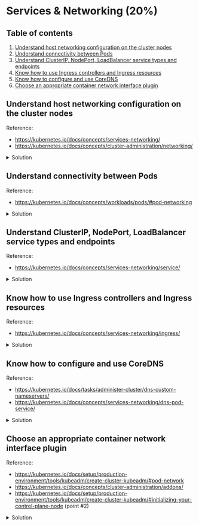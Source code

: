 # Services & Networking (20%)

## Table of contents
1. [Understand host networking configuration on the cluster nodes](#understand-host-networking-configuration-on-the-cluster-nodes)
1. [Understand connectivity between Pods](#understand-connectivity-between-pods)
1. [Understand ClusterIP, NodePort, LoadBalancer service types and endpoints](#understand-clusterip-nodeport-loadbalancer-service-types-and-endpoints)
1. [Know how to use Ingress controllers and Ingress resources](#know-how-to-use-ingress-controllers-and-ingress-resources)
1. [Know how to configure and use CoreDNS](#know-how-to-configure-and-use-coredns)
1. [Choose an appropriate container network interface plugin](#choose-an-appropriate-container-network-interface-plugin)

## Understand host networking configuration on the cluster nodes
Reference: 
- https://kubernetes.io/docs/concepts/services-networking/
- https://kubernetes.io/docs/concepts/cluster-administration/networking/

<details>
<summary>Solution</summary>

At the heart of the Kubernetes networking model, is that `every Pod gets assigned an IP address`. This means that you don't need to create links between Pods yourself or have to deal with mapping containers ports to host ports (much like running Docker).
This model creates a clean, backwards-compatible model where Pods can be treated like VMs or physical hosts from the perspective of port allocation, naming, service discovery, load balancing, application configuration and migration. 

Kubernetes imposes the following fundamental requirements on any networking implementation:
- Every Pod gets an IP address.
- Pods can communicate with all other Pods on any other node without NAT.
- Pods running on the host network can still communicate with all other pods on any other node without NAT.
- agents on a node (system daemons, kubelet) can communicate with all Pods on that node.

The idea of having Pods with IP address enable a low-friction porting of apps running on VMs into containers.

</details>

## Understand connectivity between Pods
Reference:
- https://kubernetes.io/docs/concepts/workloads/pods/#pod-networking

<details>
<summary>Solution</summary>

The IP address exists at the Pod scope: containers within a Pod share their network namespaces. This means that containers within a Pod can communicate with each other using `localhost`. It also means that containers with a Pod needs to coordinate port usage. 

### Create Pod with multiple containers and communicate using `localhost`

- Create Pod definition
```yaml
apiVersion: v1
kind: Pod
metadata:
  name: sample-pod-networking
spec:
  containers:
    - name: webserver
      image: nginx
    - name: busybox
      image: busybox
      command: ['sh', '-c', 'while true; do wget -O - http://localhost; sleep 10; done']
```

</details>

## Understand ClusterIP, NodePort, LoadBalancer service types and endpoints
Reference:
- https://kubernetes.io/docs/concepts/services-networking/service/

<details>
<summary>Solution</summary>

### CLusterIP

- The default Service type.
- Expose the service on a cluster-internal IP. (The service will get an IP address - check it using `kubectl get services`)
- Not reachable from outside the cluster.

- Create a Pod and Service and bind them (sample-service-clusterip.yaml)
```yaml
apiVersion: v1
kind: Pod
metadata:
  name: nginx
  labels:
    app.kubernetes.io/name: proxy
spec:
  containers:
  - name: nginx
    image: nginx:stable
    ports:
      - containerPort: 80
        name: http-web-svc
        
---
apiVersion: v1
kind: Service
metadata:
  name: nginx-service
spec:
  selector:
    app.kubernetes.io/name: proxy
  ports:
  - name: name-of-service-port
    protocol: TCP
    port: 80
    targetPort: http-web-svc
```

> Note that the `Pod` label `app.kubernetes.io/name` is used as `selector` on the `Service`.  
> This way a `Service` knows how to redirect requests to a group of `Pods` (like a `Deployment` or `StatefulSet`)

- Let's get the service details:
```bash
kubectl get services

# Output:
# NAME            TYPE        CLUSTER-IP      EXTERNAL-IP   PORT(S)    AGE
# kubernetes      ClusterIP   10.96.0.1       <none>        443/TCP    22h
# nginx-service   ClusterIP   10.97.253.251   <none>        80/TCP     13m
```

- We can try using `curl` to hit the Pod behind the service. Use the Service CLUSTER-IP and PORT associated with the service.
```bash
curl 10.97.253.251:80

# Output:
# <!DOCTYPE html>
# <html>
# <head>
# <title>Welcome to nginx!</title>
# ...
```

### NodePort

If the you set the Service `type` field to `NodePort`, Kubernetes will allocate a port from a range specified by `--service-node-port-range` flag on `/etc/kubernetes/manifests/kube-apiserver.yaml` (default: 30000-32767). 

When you create a Service as `NodePort`, the Service will report the allocated port in it's `.spec.ports[*].nodePort` field.
Each node on the cluster proxies that port into your service. 

- Create a `NodePort` Service
```yaml
apiVersion: v1
kind: Pod
metadata:
  name: nginx-nodeport
  labels:
    app.kubernetes.io/name: proxy-nodeport
spec:
  containers:
  - name: nginx
    image: nginx:stable
    ports:
      - containerPort: 80

---
apiVersion: v1
kind: Service
metadata:
  name: nginx-service
spec:
  type: NodePort
  selector:
    app.kubernetes.io/name: proxy-nodeport
  ports:
  - name: name-of-service-port
    protocol: TCP
    port: 8080
    targetPort: 80
```

- Let's get the service details.
```bash
kubectl get services

# Output
# NAME            TYPE        CLUSTER-IP       EXTERNAL-IP   PORT(S)          AGE
# kubernetes      ClusterIP   10.96.0.1        <none>        443/TCP          2d22h
# nginx-service   NodePort    10.104.240.162   <none>        8080:31451/TCP   5s

# Note the nodePort is set to 31451.
```

- If we make a call to multiple nodes of the cluster on the same port, it will forward the request to the service.
```bash
kubectl get nodes

# Output:
# NAME          STATUS   ROLES                  AGE     VERSION
# k8s-control   Ready    control-plane,master   2d22h   v1.23.5
# k8s-worker1   Ready    <none>                 2d22h   v1.23.5
# k8s-worker2   Ready    <none>                 2d22h   v1.23.5

# If we curl a node:
curl k8s-control:31451

# Output:
# <!DOCTYPE html>
# <html>
# <head>
# <title>Welcome to nginx!</title>
# ...

# If we curl another node:
curl k8s-worker1:31451

# Output:
# <!DOCTYPE html>
# <html>
# <head>
# <title>Welcome to nginx!</title>
# ...
```

### LoadBalancer

On a cloud provider that supports external load balancer (like AWS ELB/ALB/NLB or Azure Load Balancer/Application Gateway), the Service type `LoadBalancer` will provision a external load balancer. The creation of the external resource happens asynchronously and information about the provisioned balancer is published in the Service's `{.status.loadBalancer}` field. 

### ExternalName

Services of type `ExternalName` map a Service to a DNS name and does not use `selector` to redirect to a Pod. You specify these Services with `{.spec.externalName}` field.

- Create a `ExternalName` service (sample-service-externalname.yaml)
```yaml
apiVersion: v1
kind: Service
metadata:
  name: my-service
  namespace: development
spec:
  type: ExternalName
  externalName: example.com
```

- Lets check our Service
```bash
kubectl get service -n development

# Note: no CLUSTER-IP, only EXTERNAL-IP.
# Output:
# NAME         TYPE           CLUSTER-IP   EXTERNAL-IP   PORT(S)   AGE
# my-service   ExternalName   <none>       example.com   <none>    17m
```

- The Service will create a CNAME DNS entry to redirect to `example.com`. We can check it by making some calls from within a Pod:
```bash
# Lets run a Pod and open a shell so we can run some commands
kubectl run -i --tty alpine --image=alpine --restart=Never --rm -- sh

# We will need curl to run test our Service
apk --update add curl

# We then call curl to the service. 
# Because the service will redirect to another URI, we need to add the `Host` header with the correct value. 
# We also need to skip TLS validation (--insecure) as we are calling one URI but tempering with the Host.
curl -H "Host: example.com" https://my-service.development.svc.cluster.local --insecure

# Output
# <!doctype html>
# <html>
# <head>
#     <title>Example Domain</title>
# ...
```

### Service without `selector` and Endpoints

Services most commonly abstract access to Pod thanks to the `selector`, but when used with Endpoints object without a selector, the Service can abstract other kinds of backends, including the ones that run outside the cluster. For example:
- You want to have an external database in production, but in your test environment your have your own StatefulSet
- You are migrating a workload to Kubernetes. While evaluating the approach, you run only a portion of your backends in Kubernetes.

For any of these scenarios, you can use a Service **without** a selector.

> **Note**  
> The endpoint IPs must not be: loopback (127.0.0.0/8 for IPv4, ::1/128 for IPv6), or link-local (169.254.0.0/16 and 224.0.0.0/24 for IPv4, fe80::/64 for IPv6).
> Endpoint IP addresses cannot be the cluster IPs or other Kubernetes Services.

- For this example, we are going to point to a Pod IP address. 
```bash
kubectl get pods -o wide

# Example
# NAME             READY   STATUS    RESTARTS     AGE     IP           NODE          NOMINATED NODE   READINESS GATES
# nginx-nodeport   1/1     Running   1 (3d ago)   6d23h   10.244.1.6   k8s-worker1   <none>           <none>
```

- Create a Service without a selector and the corresponding Endpoint
```yaml
apiVersion: v1
kind: Service
metadata:
  name: sample-service-without-selector
spec:
  ports:
    - protocol: TCP
      port: 80
      targetPort: 80
---
apiVersion: v1
kind: Endpoints
metadata:
  # the name here should match the name of the Service
  name: sample-service-without-selector
subsets:
  - addresses:
      - ip: 10.244.1.6 # You cannot use the cluster IP address instead of any Kubernetes internal cluster IP .
    ports:
      - port: 80
```

- Check to see the details of the service created:
```bash
kubectl get services

# Output:
# kubectl get services
# NAME                              TYPE        CLUSTER-IP       EXTERNAL-IP   PORT(S)          AGE
# kubernetes                        ClusterIP   10.96.0.1        <none>        443/TCP          9d
# nginx-service                     NodePort    10.104.240.162   <none>        8080:31451/TCP   6d23h
# sample-service-without-selector   ClusterIP   10.102.237.244   <none>        80/TCP           2m20s
```

- We can check to see if we reach the Pod:
```bash
curl 10.102.237.244

# Output:
# <!DOCTYPE html>
# <html>
# <head>
# <title>Welcome to nginx!</title>
# ...
```

> **Note**  
> If you need to point another Service within the Cluster, consider using an `ExternalName` Service type.
> An `ExternalName` Service is a special case of Service that **does not have selectors** and uses DNS names instead. 
</details>

## Know how to use Ingress controllers and Ingress resources
Reference:
- https://kubernetes.io/docs/concepts/services-networking/ingress/

<details>
<summary>Solution</summary>

Ingress is a Kubernetes object to help with load balancing, SSL termination and name-based virtual hosting.

An IngressController is reponsible for fulfilling the Ingress, usually with a load balancer.

An Ingress does not expose arbitrary ports or protocols. Exposing services other than HTTP and HTTPS to the internet typically uses a Service of `type=NodePort` or `type=LoadBalancer`

### Install IngressController - NGINX IngressController

- Install the NGINX ingress controller using the following YAML definition:
```bash
kubectl apply -f https://raw.githubusercontent.com/kubernetes/ingress-nginx/controller-v1.3.0/deploy/static/provider/cloud/deploy.yaml
```

- Get the installed IngressClass:
```bash
kubectl get ingressclass

# Output:
# NAME    CONTROLLER             PARAMETERS   AGE
# nginx   k8s.io/ingress-nginx   <none>       2d7h
```


### Create an Ingress resource

- Create a Namespace to hold all resources:
```bash
kubectl create namespace sample-ingress
```

- Create an Ingress:
```yaml
apiVersion: apps/v1
kind: Deployment
metadata:
  name: ingress-deployment
  namespace: sample-ingress
spec:
  replicas: 2
  selector:
    matchLabels:
      app: hello-app
  template:
    metadata:
      labels:
        app: hello-app
    spec:
      containers:
      - name: hello-app
        image: nginx
        ports:
        - containerPort: 80
          name: http
---
apiVersion: v1
kind: Service
metadata:
  name: ingress-service
  namespace: sample-ingress
spec:
  type: ClusterIP
  selector:
    app: hello-app
  ports:
  - name: service-http
    protocol: TCP
    port: 80
    targetPort: http # you can name the port that matches the Pod or use the port number (80)
---
apiVersion: networking.k8s.io/v1
kind: Ingress
metadata:
  name: sample-ingress
  namespace: sample-ingress
  annotations:
    nginx.ingress.kubernetes.io/rewrite-target: /
spec:
  ingressClassName: nginx
  rules:
  - http:
      paths:
      - path: /hello-app
        pathType: Prefix
        backend:
          service:
            name: ingress-service
            port:
              number: 80
```

- The definition will create few resources:
  - Deployment with a NGINX image running on port 80
  - Service to expose the NGINX Pods internally (`type=ClusterIP`)
  - Ingress resource to redirect external calls from `<EXTERNAL>/hello-app` to the Service

- Let's check the if the Ingress is working as expected:
```bash
kubectl get all -n sample-ingress

# Output:
# kubectl get all -n sample-ingress
# NAME                                      READY   STATUS    RESTARTS   AGE
# pod/ingress-deployment-6c77df49d9-4t9ln   1/1     Running   0          10m
# pod/ingress-deployment-6c77df49d9-5k42c   1/1     Running   0          10m
# 
# NAME                      TYPE        CLUSTER-IP       EXTERNAL-IP   PORT(S)   AGE
# service/ingress-service   ClusterIP   10.104.153.192   <none>        80/TCP    21m
# 
# NAME                                 READY   UP-TO-DATE   AVAILABLE   AGE
# deployment.apps/ingress-deployment   2/2     2            2           20m
# 
# NAME                                            DESIRED   CURRENT   READY   AGE
# replicaset.apps/ingress-deployment-6c77df49d9   2         2         2       10m
```

- Lets have a look at the Ingress created:
```bash
kubectl describe ingress sample-ingress -n sample-ingress

# Output: 
# Name:             sample-ingress
# Labels:           <none>
# Namespace:        sample-ingress
# Address:
# Default backend:  default-http-backend:80 (<error: endpoints "default-http-backend" not found>)
# Rules:
#   Host        Path  Backends
#   ----        ----  --------
#   *
#               /hello-app   ingress-service:80 (10.244.1.11:80,10.244.2.32:80)
# Annotations:  nginx.ingress.kubernetes.io/rewrite-target: /
# Events:
#   Type    Reason  Age                From                      Message
#   ----    ------  ----               ----                      -------
#   Normal  Sync    23m (x2 over 23m)  nginx-ingress-controller  Scheduled for sync# 
```

- Because we are not running on a cloud provider, we don't have a LoadBalancer created. We need to get the IngressController service IP address:
```bash
kubectl get all -n ingress-nginx

# Output:
# NAME                                            READY   STATUS    RESTARTS       AGE
# pod/ingress-nginx-controller-54d587fbc6-fn484   1/1     Running   1 (108m ago)   2d8h
# 
# NAME                                         TYPE           CLUSTER-IP       EXTERNAL-IP   PORT(S)                      AGE
# service/ingress-nginx-controller             LoadBalancer   10.109.12.86     <pending>     80:32284/TCP,443:31392/TCP   2d8h
# service/ingress-nginx-controller-admission   ClusterIP      10.101.107.213   <none>        443/TCP                      2d8h
# 
# NAME                                       READY   UP-TO-DATE   AVAILABLE   AGE
# deployment.apps/ingress-nginx-controller   1/1     1            1           2d8h
# 
# NAME                                                  DESIRED   CURRENT   READY   AGE
# replicaset.apps/ingress-nginx-controller-54d587fbc6   1         1         1       2d8h
```

> **Note**  
> The Service `ingress-nginx-controller` does not have a EXTERNAL-IP.  
> We can use the NodePorts to make requests to the IngressController:
> - HTTP: 80:**32284**/TCP
> - HTTPS: 443:**31392**/TCP

- If we make calls to the ports described, we should be able to reach the Pods:
```bash
# HTTPS request
curl https://localhost:31392/hello-app --insecure

# Output:
# <!DOCTYPE html>
# <html>
# <head>
# <title>Welcome to nginx!</title>
# ...

# HTTP request
curl http://localhost:32284/hello-app

# Output:
# <!DOCTYPE html>
# <html>
# <head>
# <title>Welcome to nginx!</title>
# ...
```

- If we try to use URI prefix that does not exist, the IngressController returns a HTTP 404:
```bash
curl http://localhost:32284/invalid

# Output:
# <html>
# <head><title>404 Not Found</title></head>
# <body>
# <center><h1>404 Not Found</h1></center>
# <hr><center>nginx</center>
# </body>
# </html>
```

### Name based virtual hosting

Name-based virtual hosts support routing HTTP traffic to multiple host names at the same IP address.

We can achieve that by specifying a `{.spec.rules[].host}` on a Ingress.

- Lets start by creating a namespace for our resources
```bash
kubectl create namespace ingress-host-routing
```

- Create an Ingress: (ingress-host-routing.yaml)
```yaml
apiVersion: apps/v1
kind: Deployment
metadata:
  name: first-deployment
  namespace: ingress-host-routing
spec:
  replicas: 2
  selector:
    matchLabels:
      app: first
  template:
    metadata:
      labels:
        app: first
    spec:
      containers:
      - name: nginx
        image: nginxdemos/hello
        ports:
        - containerPort: 80
          name: http
---
apiVersion: v1
kind: Service
metadata:
  name: first-service
  namespace: ingress-host-routing
spec:
  type: ClusterIP
  selector:
    app: first
  ports:
  - name: first-service-http
    protocol: TCP
    port: 80
    targetPort: http
---
apiVersion: apps/v1
kind: Deployment
metadata:
  name: second-deployment
  namespace: ingress-host-routing
spec:
  replicas: 2
  selector:
    matchLabels:
      app: second
  template:
    metadata:
      labels:
        app: second
    spec:
      containers:
      - name: nginx
        image: nginxdemos/hello
        ports:
        - containerPort: 80
          name: http
---
apiVersion: v1
kind: Service
metadata:
  name: second-service
  namespace: ingress-host-routing
spec:
  type: ClusterIP
  selector:
    app: second
  ports:
  - name: second-service-http
    protocol: TCP
    port: 80
    targetPort: http
---
apiVersion: networking.k8s.io/v1
kind: Ingress
metadata:
  name: ingress-host-routing-ingress
  namespace: ingress-host-routing
  annotations:
    nginx.ingress.kubernetes.io/rewrite-target: /
spec:
  ingressClassName: nginx
  rules:
  - host: first.127.0.0.1.nip.io # using the master node ip address and a DNS resolution workaround to get to it
    http:
      paths:
      - path: /
        pathType: Prefix
        backend:
          service:
            name: first-service
            port:
              number: 80
  - host: second.127.0.0.1.nip.io
    http:
      paths:
      - path: /
        pathType: Prefix
        backend:
          service:
            name: second-service
            port:
              number: 80
```

- The above definition create multiple resources:
  - A Deployment and Service to route requests from `first.127.0.0.1.nip.io` host
  - A Deployment and Service to route requests from `second.127.0.0.1.nip.io` host
  - A Ingress resource to map all the hosts and configure the IngressController to route to the correct services based on the host name.
    
  
- If we call the IngressController CLUSTER-IP:NODE-PORT we can test the newly created Ingress resource:
```bash
# On any node of the custer:
curl http://first.127.0.0.1.nip.io:32284/

# Output:
# ...
# <p><span>Server&nbsp;address:</span> <span>10.244.1.15:80</span></p>
# <p><span>Server&nbsp;name:</span> <span>first-deployment-684495f4d8-dwbpk</span></p>
# ...

# If we call the second:
curl http://second.127.0.0.1.nip.io:32284/

# Output
# ...
# <p><span>Server&nbsp;address:</span> <span>10.244.2.37:80</span></p>
# <p><span>Server&nbsp;name:</span> <span>second-deployment-5fbb848954-xsvll</span></p>
# ...
```

</details>

## Know how to configure and use CoreDNS
Reference:
- https://kubernetes.io/docs/tasks/administer-cluster/dns-custom-nameservers/
- https://kubernetes.io/docs/concepts/services-networking/dns-pod-service/

<details>
<summary>Solution</summary>

### How to get CoreDNS ConfigMap

- To get CoreDNS `ConfigMap`:
```bash
kubectl get configmap coredns -n kube-system -o yaml

# Output: 
# apiVersion: v1
# data:
#   Corefile: |
#     .:53 {
#         errors
#         health {
#            lameduck 5s
#         }
#         ready
#         kubernetes cluster.local in-addr.arpa ip6.arpa {
#            pods insecure
#            fallthrough in-addr.arpa ip6.arpa
#            ttl 30
#         }
#         prometheus :9153
#         forward . /etc/resolv.conf {
#            max_concurrent 1000
#         }
#         cache 30
#         loop
#         reload
#         loadbalance
#     }
# kind: ConfigMap
# metadata:
#   creationTimestamp: "2022-07-04T11:11:08Z"
#   name: coredns
#   namespace: kube-system
#   resourceVersion: "228"
#   uid: fa62b821-c958-4adb-bb13-8885f62d54d9
```

- To edit CoreDNS `ConfigMap`:
```bash
# It's possible to use kubectl edit
kubectl edit configmap coredns -n kube-system

# It's also possible to export it and apply the changes again
kubectl get configmap coredns -n kube-system -o yaml > coredns-configmap.yaml

kubectl apply -f coredns-configmap.yaml
```

### Configuration of Stub-domain and upstream nameserver using CoreDNS

- If a cluster operator has a Consul domain server located at "10.150.0.1", and all Consul names have the suffix ".consul.local". To configure it in CoreDNS, the cluster administrator creates the following stanza in the CoreDNS ConfigMap.

```
consul.local:53 {
    errors
    cache 30
    forward . 10.150.0.1
}
```

- The final ConfigMap along with the default Corefile configuration looks like:
```yaml
apiVersion: v1
kind: ConfigMap
metadata:
  name: coredns
  namespace: kube-system
data:
  Corefile: |
     .:53 {
         errors
         health {
            lameduck 5s
         }
         ready
         kubernetes cluster.local in-addr.arpa ip6.arpa {
            pods insecure
            fallthrough in-addr.arpa ip6.arpa
            ttl 30
         }
         prometheus :9153
         forward . /etc/resolv.conf {
            max_concurrent 1000
         }
         cache 30
         loop
         reload
         loadbalance
     }
    consul.local:53 {
        errors
        cache 30
        forward . 10.150.0.1
    }    
```

- It's possible to check the applied configuration when opening CoreDNS logs:
```bash
# Create a test pod and make some nslookup calls to the domain
kubectl run -i --tty alpine --image=alpine --restart=Never --rm -- sh

# Within the shell, perform nslookup on the nameserver
nslookup tiago.consul.local

# The timeout exception is expected, as the IP address does not exits.
# Exit the Pod shell

# Get CoreDNS logs
kubectl logs --namespace=kube-system -l k8s-app=kube-dns

# Output:
# ...
# [INFO] Reloading
# [INFO] plugin/health: Going into lameduck mode for 5s
# [INFO] plugin/reload: Running configuration MD5 = 0c47862bd37d6e0115271158c7eb8882
# [INFO] Reloading complete
# [ERROR] plugin/errors: 2 tiago.consul.local. A: read udp 10.244.0.38:56073->10.150.0.1:53: i/o timeout
# [ERROR] plugin/errors: 2 tiago.consul.local. AAAA: read udp 10.244.0.38:43004->10.150.0.1:53: i/o timeout
# [ERROR] plugin/errors: 2 tiago.consul.local. A: read udp 10.244.0.38:52349->10.150.0.1:53: i/o timeout
# [ERROR] plugin/errors: 2 tiago.consul.local. AAAA: read udp 10.244.0.38:40721->10.150.0.1:53: i/o timeout
# ...
```
</details>

## Choose an appropriate container network interface plugin
Reference:
- https://kubernetes.io/docs/setup/production-environment/tools/kubeadm/create-cluster-kubeadm/#pod-network
- https://kubernetes.io/docs/concepts/cluster-administration/addons/
- https://kubernetes.io/docs/setup/production-environment/tools/kubeadm/create-cluster-kubeadm/#initializing-your-control-plane-node (point #2)
<details>
<summary>Solution</summary>

- You must deploy a Container Network Interface (CNI) based Pod network add-on so that your Pods can communicate with each other. CoreDNS will not start up before a network is installed.
- Take care that the Pod network must not overlap with any of the host networks. Container finding a suitable CIDR block to use during `kubeadm init --pod-network-cidr`.
  - If you use a custom CIDR block, make sure to change the CNI addon `.yaml` when appling. 
- The classless reserved IP ranges for Private Networks are:
  - 10.0.0.0/8 (16.777.216 addresses)
  - 172.16.0.0/12 (1.048.576 addresses)
  - 192.168.0.0/16 (65.536 addresses)

</details>